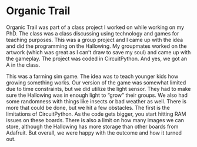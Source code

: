 # Organic Trail
Organic Trail was part of a class project I worked on while working on my PhD. The class was a class discussing using technology and games for teaching purposes. This was a group project and I came up with the idea and did the programming on the Hallowing. My groupmates worked on the artwork (which was great as I can’t draw to save my soul) and came up with the gameplay. The project was coded in CircuitPython. And yes, we got an A in the class.

This was a farming sim game. The idea was to teach younger kids how growing something works. Our version of the game was somewhat limited due to time constraints, but we did utilize the light sensor. They had to make sure the Hallowing was in enough light to “grow” their groups. We also had some randomness with things like insects or bad weather as well. There is more that could be done, but we hit a few obstacles. The first is the limitations of CircuitPython. As the code gets bigger, you start hitting RAM issues on these boards. There is also a limit on how many images we can store, although the Hallowing has more storage than other boards from Adafruit. But overall, we were happy with the outcome and how it turned out. 
